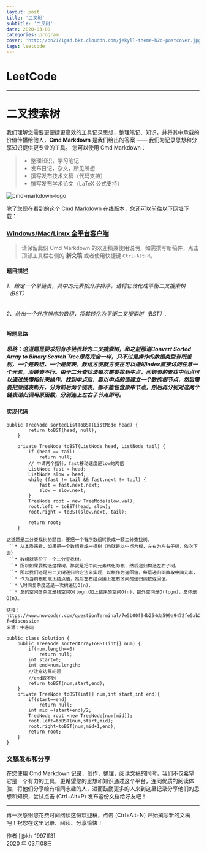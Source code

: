 ```yaml
---
layout: post
title: '二叉树'
subtitle: '二叉树'
date: 2020-03-08
categories: program
cover: 'http://on2171g4d.bkt.clouddn.com/jekyll-theme-h2o-postcover.jpg'
tags: leetcode﻿
---
```


# LeetCode

------

# 二叉搜索树

我们理解您需要更便捷更高效的工具记录思想，整理笔记、知识，并将其中承载的价值传播给他人，**Cmd Markdown** 是我们给出的答案 —— 我们为记录思想和分享知识提供更专业的工具。 您可以使用 Cmd Markdown：

> * 整理知识，学习笔记
> * 发布日记，杂文，所见所想
> * 撰写发布技术文稿（代码支持）
> * 撰写发布学术论文（LaTeX 公式支持）

![cmd-markdown-logo](https://www.zybuluo.com/static/img/logo.png)

除了您现在看到的这个 Cmd Markdown 在线版本，您还可以前往以下网址下载：

### [Windows/Mac/Linux 全平台客户端](https://www.zybuluo.com/cmd/)

> 请保留此份 Cmd Markdown 的欢迎稿兼使用说明，如需撰写新稿件，点击顶部工具栏右侧的 <i class="icon-file"></i> **新文稿** 或者使用快捷键 `Ctrl+Alt+N`。

#### 题目描述

###### 1、给定一个单链表，其中的元素按升序排序，请将它转化成平衡二叉搜索树（BST）

###### 2、给出一个升序排序的数组，将其转化为平衡二叉搜索树（BST）.

#### 解题思路

##### 思路：这道题是要求把有序链表转为二叉搜索树，和之前那道Convert Sorted Array to Binary Search Tree思路完全一样，只不过是操作的数据类型有所差别，一个是数组，一个是链表。数组方便就方便在可以通过index直接访问任意一个元素，而链表不行。由于二分查找法每次需要找到中点，而链表的查找中间点可以通过快慢指针来操作。找到中点后，要以中点的值建立一个数的根节点，然后需要把原链表断开，分为前后两个链表，都不能包含原中节点，然后再分别对这两个链表递归调用原函数，分别连上左右子节点即可。

#### 实现代码

```
public TreeNode sortedListToBST(ListNode head) {
        return toBST(head, null);
    }
 
    private TreeNode toBST(ListNode head, ListNode tail) {
        if (head == tail)
            return null;
        // 申请两个指针，fast移动速度是low的两倍
        ListNode fast = head;
        ListNode slow = head;
        while (fast != tail && fast.next != tail) {
            fast = fast.next.next;
            slow = slow.next;
        }
        TreeNode root = new TreeNode(slow.val);
        root.left = toBST(head, slow);
        root.right = toBST(slow.next, tail);
 
        return root;
    }

```

```
这道题是二分查找树的题目，要把一个有序数组转换成一颗二分查找树。
 ``* 从本质来看，如果把一个数组看成一棵树（也就是以中点为根，左右为左右子树，依次下去）
 ``* 数组就等价于一个二分查找树。
 ``* 所以如果要构造这棵树，那就是把中间元素转化为根，然后递归构造左右子树。
 ``* 所以我们还是用二叉树递归的方法来实现，以根作为返回值，每层递归函数取中间元素，
 ``* 作为当前根和赋上结点值，然后左右结点接上左右区间的递归函数返回值。
 ``* \时间复杂度还是一次树遍历O(n)，
 ``* 总的空间复杂度是栈空间O(logn)加上结果的空间O(n)，额外空间是O(logn)，总体是O(n)。
```

```
链接：https://www.nowcoder.com/questionTerminal/7e5b00f94b254da599a9472fe5ab283d?f=discussion
来源：牛客网

public class Solution {
    public TreeNode sortedArrayToBST(int[] num) {
        if(num.length==0)
            return null;
        int start=0;
        int end=num.length;
        //注意边界问题 
        //end取不到
        return toBST(num,start,end);
    }
    private TreeNode toBST(int[] num,int start,int end){
        if(start==end)
            return null;
        int mid =(start+end)/2;
        TreeNode root =new TreeNode(num[mid]);
        root.left=toBST(num,start,mid);
        root.right=toBST(num,mid+1,end);
        return root;
    }
}
```



### 文稿发布和分享

在您使用 Cmd Markdown 记录，创作，整理，阅读文稿的同时，我们不仅希望它是一个有力的工具，更希望您的思想和知识通过这个平台，连同优质的阅读体验，将他们分享给有相同志趣的人，进而鼓励更多的人来到这里记录分享他们的思想和知识，尝试点击 <i class="icon-share"></i> (Ctrl+Alt+P) 发布这份文档给好友吧！

------

再一次感谢您花费时间阅读这份欢迎稿，点击 <i class="icon-file"></i> (Ctrl+Alt+N) 开始撰写新的文稿吧！祝您在这里记录、阅读、分享愉快！

作者 [@kh-1997][3]     
2020 年 03月08日    
